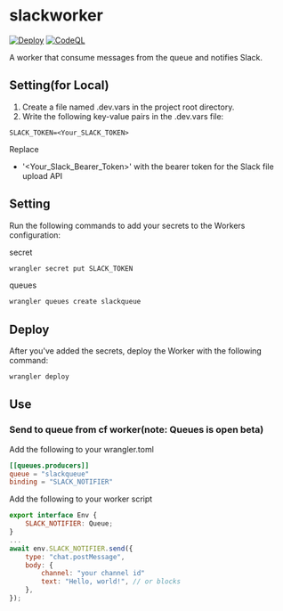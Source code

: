 # slackworker
[![Deploy](https://github.com/blck-snwmn/slackworker/actions/workflows/deploy.yaml/badge.svg)](https://github.com/blck-snwmn/slackworker/actions/workflows/deploy.yaml)
[![CodeQL](https://github.com/blck-snwmn/slackworker/actions/workflows/github-code-scanning/codeql/badge.svg)](https://github.com/blck-snwmn/slackworker/actions/workflows/github-code-scanning/codeql)

A worker that consume messages from the queue and notifies Slack. 

## Setting(for Local)
1. Create a file named .dev.vars in the project root directory.
2. Write the following key-value pairs in the .dev.vars file:
  ```
  SLACK_TOKEN=<Your_SLACK_TOKEN>
  ```

Replace 
- '<Your_Slack_Bearer_Token>' with the bearer token for the Slack file upload API

## Setting
Run the following commands to add your secrets to the Workers configuration:

secret
```bash
wrangler secret put SLACK_TOKEN
```

queues
```bash
wrangler queues create slackqueue
```

## Deploy
After you've added the secrets, deploy the Worker with the following command:
```bash
wrangler deploy
```

## Use
### Send to queue from cf worker(note: Queues is open beta)
Add the following to your wrangler.toml

```toml
[[queues.producers]]
queue = "slackqueue"
binding = "SLACK_NOTIFIER"
```

Add the following to your worker script

```js
export interface Env {
	SLACK_NOTIFIER: Queue;
}
...
await env.SLACK_NOTIFIER.send({
    type: "chat.postMessage",
    body: {
        channel: "your channel id"
        text: "Hello, world!", // or blocks
    },
});
```
